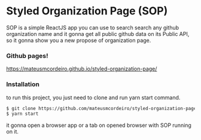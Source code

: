 # Styled Organization Page (SOP)
SOP is a simple ReactJS app you can use to search search any github organization name and it gonna get all public github data on its Public API, so it gonna show you a new propose of organization page.

### Github pages!
https://mateusmcordeiro.github.io/styled-organization-page/

### Installation

to run this project, you just need to clone and run yarn start command.

```sh
$ git clone https://github.com/mateusmcordeiro/styled-organization-page.git
$ yarn start
```

it gonna open a browser app or a tab on opened browser with SOP running on it.

